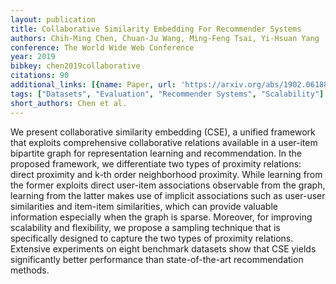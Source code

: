 ```yaml
---
layout: publication
title: Collaborative Similarity Embedding For Recommender Systems
authors: Chih-Ming Chen, Chuan-Ju Wang, Ming-Feng Tsai, Yi-Hsuan Yang
conference: The World Wide Web Conference
year: 2019
bibkey: chen2019collaborative
citations: 90
additional_links: [{name: Paper, url: 'https://arxiv.org/abs/1902.06188'}]
tags: ["Datasets", "Evaluation", "Recommender Systems", "Scalability"]
short_authors: Chen et al.
---
```

We present collaborative similarity embedding (CSE), a unified framework that
exploits comprehensive collaborative relations available in a user-item
bipartite graph for representation learning and recommendation. In the proposed
framework, we differentiate two types of proximity relations: direct proximity
and k-th order neighborhood proximity. While learning from the former exploits
direct user-item associations observable from the graph, learning from the
latter makes use of implicit associations such as user-user similarities and
item-item similarities, which can provide valuable information especially when
the graph is sparse. Moreover, for improving scalability and flexibility, we
propose a sampling technique that is specifically designed to capture the two
types of proximity relations. Extensive experiments on eight benchmark datasets
show that CSE yields significantly better performance than state-of-the-art
recommendation methods.